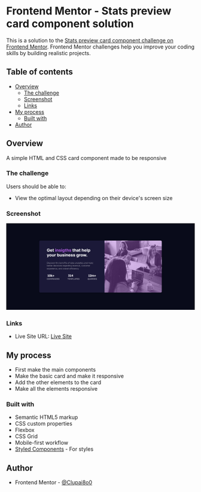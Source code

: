 # Frontend Mentor - Stats preview card component solution

This is a solution to the [Stats preview card component challenge on Frontend Mentor](https://www.frontendmentor.io/challenges/stats-preview-card-component-8JqbgoU62). Frontend Mentor challenges help you improve your coding skills by building realistic projects. 

## Table of contents

- [Overview](#overview)
  - [The challenge](#the-challenge)
  - [Screenshot](#screenshot)
  - [Links](#links)
- [My process](#my-process)
  - [Built with](#built-with)
- [Author](#author)

## Overview
A simple HTML and CSS card component made to be responsive

### The challenge

Users should be able to:

- View the optimal layout depending on their device's screen size

### Screenshot

![](./screenshot.png)

### Links

- Live Site URL: [Live Site](https://clupai8o0.github.io/Stats-Preview-Card-Component/)

## My process
- First make the main components
- Make the basic card and make it responsive
- Add the other elements to the card
- Make all the elements responsive

### Built with

- Semantic HTML5 markup
- CSS custom properties
- Flexbox
- CSS Grid
- Mobile-first workflow
- [Styled Components](https://tachyons.io) - For styles

## Author

- Frontend Mentor - [@Clupai8o0](https://www.frontendmentor.io/profile/Clupai8o0)
